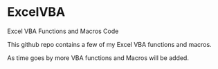 # ExcelVBA

Excel VBA Functions and Macros Code

This github repo contains a few of my Excel VBA functions and macros.  

As time goes by more VBA functions and Macros will be added.
